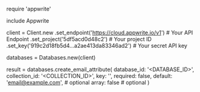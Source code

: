 require 'appwrite'

include Appwrite

client = Client.new
    .set_endpoint('https://cloud.appwrite.io/v1') # Your API Endpoint
    .set_project('5df5acd0d48c2') # Your project ID
    .set_key('919c2d18fb5d4...a2ae413da83346ad2') # Your secret API key

databases = Databases.new(client)

result = databases.create_email_attribute(
    database_id: '<DATABASE_ID>',
    collection_id: '<COLLECTION_ID>',
    key: '',
    required: false,
    default: 'email@example.com', # optional
    array: false # optional
)
